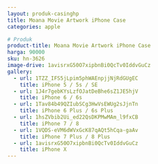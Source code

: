 ```yaml
---
layout: produk-casinghp
title: Moana Movie Artwork iPhone Case
categories: apple

# Produk
product-title: Moana Movie Artwork iPhone Case
harga: 90000
sku: hn-3626
image-drive: 1avisrxG50O7xipbnBi0QcTv0IddvGuCz
gallery:
  - url: 1TZZ_IFS5jLpim5phWAEnpjjNjRdGUgEC
    title: iPhone 5 / 5s / SE
  - url: 1J4r7gebKYsLzfOJatDeBhe6sZ1JE5hjV
    title: iPhone 6 / 6s
  - url: 1Tav84b49QZIubSCg3HwVsEWUg2sJjnTn
    title: iPhone 6 Plus / 6s Plus
  - url: 1hsZVbib2Ui_ed22QsDKPMwMAm_l9fxCB
    title: iPhone 7 / 8
  - url: 1VQDS-eVM6dWVxGcK87qAQt5hCqa-gaAv
    title: iPhone 7 Plus / 8 Plus
  - url: 1avisrxG50O7xipbnBi0QcTv0IddvGuCz
    title: iPhone X
---
```

